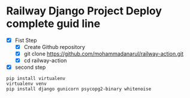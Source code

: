 # Railway Django Project Deploy complete guid line

- [x] Fist Step
  - [x] Create Github repository
  - [x] git clone https://github.com/mohammadanarul/railway-action.git
  - [x] cd railway-action

- [x] second step
```base
pip install virtualenv
virtualenv venv
pip install django gunicorn psycopg2-binary whitenoise 
```
